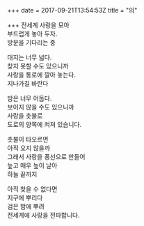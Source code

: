 +++
date = 2017-09-21T13:54:53Z
title = "의"

+++ 
전세계 사랑을 모아   
부드럽게 놓아 두자.   
방문을 기다리는 중   
   
대지는 너무 넓다.   
찾지 못할 수도 있으니까   
사랑을 통로에 깔아 놓는다.   
지나가길 바란다   
   
밤은 너무 어둡다.   
보이지 않을 수도 있으니까   
사랑을 촛불로   
도로의 양쪽에 켜져 있습니다.   
   
촛불이 타오르면   
아직 오지 않을까   
그래서 사랑을 풍선으로 만들어   
높고 매우 높이 날아   
하늘 끝까지   
   
아직 찾을 수 없다면   
지구에 뿌리다   
검은 밤에 뿌려   
전세계에 사랑을 전파합니다.  